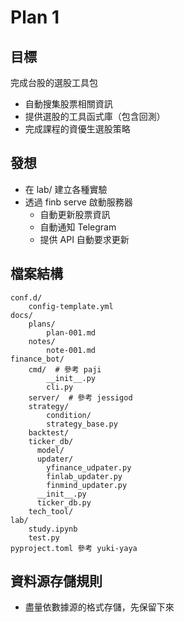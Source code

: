 # Plan 1

## 目標

完成台股的選股工具包

* 自動搜集股票相關資訊
* 提供選股的工具函式庫（包含回測）
* 完成課程的資優生選股策略

## 發想

* 在 lab/ 建立各種實驗
* 透過 finb serve 啟動服務器
  * 自動更新股票資訊
  * 自動通知 Telegram
  * 提供 API 自動要求更新

## 檔案結構

    conf.d/
        config-template.yml
    docs/
        plans/
            plan-001.md
        notes/
            note-001.md
    finance_bot/
        cmd/  # 參考 paji
            __init__.py
            cli.py
        server/  # 參考 jessigod
        strategy/
            condition/ 
            strategy_base.py
        backtest/
        ticker_db/
          model/
          updater/
            yfinance_udpater.py
            finlab_updater.py
            finmind_updater.py
          __init__.py
          ticker_db.py
        tech_tool/
    lab/
        study.ipynb
        test.py
    pyproject.toml 參考 yuki-yaya

## 資料源存儲規則

* 盡量依數據源的格式存儲，先保留下來